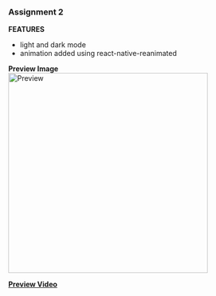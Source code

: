 ### Assignment 2

**FEATURES**

- light and dark mode
- animation added using react-native-reanimated

**Preview Image**
<img alt='Preview' src="./previews/preview.png" width="400" />

[**Preview Video**](https://drive.google.com/file/d/1rAWS-Am6Nn03sQhiERI7Fnx2NQzqk8mt/view?usp=sharing)
